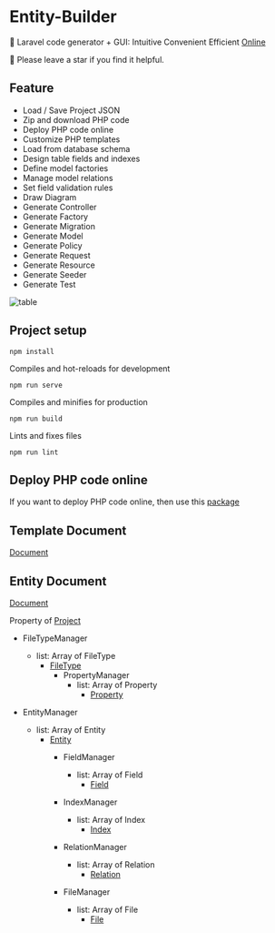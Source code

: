 # Entity-Builder

:tomato: Laravel code generator + GUI: Intuitive Convenient Efficient [Online](https://googee.github.io/Entity-Builder/dist)

:star2: Please leave a star if you find it helpful.


## Feature

- Load / Save Project JSON
- Zip and download PHP code
- Deploy PHP code online
- Customize PHP templates
- Load from database schema
- Design table fields and indexes
- Define model factories
- Manage model relations
- Set field validation rules
- Draw Diagram
- Generate Controller
- Generate Factory
- Generate Migration
- Generate Model
- Generate Policy
- Generate Request
- Generate Resource
- Generate Seeder
- Generate Test

![table](https://github.com/GooGee/Entity-Builder/raw/gh-pages/table.gif)


## Project setup
```
npm install
```

Compiles and hot-reloads for development
```
npm run serve
```

Compiles and minifies for production
```
npm run build
```

Lints and fixes files
```
npm run lint
```


## Deploy PHP code online

If you want to deploy PHP code online, then use this [package](https://github.com/GooGee/Entity)


## Template Document

[Document](https://mozilla.github.io/nunjucks/templating.html)


## Entity Document

[Document](https://googee.github.io/Entity-Core/docs/)

Property of [Project](https://googee.github.io/Entity-Core/docs/classes/project.html)

- FileTypeManager
  - list: Array of FileType
    - [FileType](https://googee.github.io/Entity-Core/docs/classes/filetype.html)
      - PropertyManager
        - list: Array of Property
          - [Property](https://googee.github.io/Entity-Core/docs/classes/property.html)

- EntityManager
  - list: Array of Entity
    - [Entity](https://googee.github.io/Entity-Core/docs/classes/entity.html)
      - FieldManager
        - list: Array of Field
          - [Field](https://googee.github.io/Entity-Core/docs/classes/field.html)

      - IndexManager
        - list: Array of Index
          - [Index](https://googee.github.io/Entity-Core/docs/classes/index.html)

      - RelationManager
        - list: Array of Relation
          - [Relation](https://googee.github.io/Entity-Core/docs/classes/relation.html)

      - FileManager
        - list: Array of File
          - [File](https://googee.github.io/Entity-Core/docs/classes/file.html)
